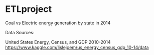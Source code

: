 # ETLproject

Coal vs Electric energy generation by state in 2014

Data Sources:

United States Energy, Census, and GDP 2010-2014
https://www.kaggle.com/lislejoem/us_energy_census_gdp_10-14/data

